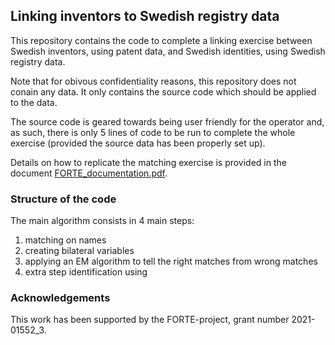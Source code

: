 ## Linking inventors to Swedish registry data

This repository contains the code to complete a linking exercise between Swedish 
inventors, using patent data, and Swedish identities, using Swedish registry data.

Note that for obivous confidentiality reasons, this repository does not conain any data.
It only contains the source code which should be applied to the data.

The source code is geared towards being user friendly for the operator and, as such, 
there is only 5 lines of code to be run to complete the whole exercise (provided the
source data has been properly set up).

Details on how to replicate the matching exercise is provided in the document [FORTE_documentation.pdf](https://github.com/lrberge/linking_forte/blob/main/FORTE-Documentation.pdf).

### Structure of the code

The main algorithm consists in 4 main steps:
1. matching on names
1. creating bilateral variables 
1. applying an EM algorithm to tell the right matches from wrong matches
1. extra step identification using 

### Acknowledgements

This work has been supported by the FORTE-project, grant number 2021-01552_3.
